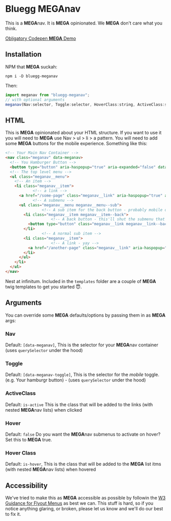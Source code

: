 # Bluegg MEGAnav

This is a **MEGA**nav. It is **MEGA** opinionated. We **MEGA** don't care what you think.

[Obligatory Codepen **MEGA** Demo](https://codepen.io/matthewbeta/details/KJaJLP)

## Installation

NPM that **MEGA** suckah:

```shell
npm i -D bluegg-meganav
```

Then:

```js
import meganav from "bluegg-meganav";
// with optional arguments
meganav(Nav:selector, Toggle:selector, HoverClass:string, ActiveClass:string, Hover:bool);
```

## HTML
This is **MEGA** opinionated about your HTML structure. If you want to use it you will need to **MEGA** use Nav > ul > li > a pattern. You will need to add some **MEGA** buttons for the mobile experience. Something like this:

```html
<!-- Your Main Nav Container -->
<nav class="meganav" data-meganav>
  <!-- You Hamburger Button -->
  <button type="button" aria-haspopup="true" aria-expanded="false" data-meganav-toggle>Toggle Nav</button>
  <!-- The top level menu -->
  <ul class="meganav__menu">
    <!-- An item -->
    <li class="meganav__item">
			<!-- a link -->
      <a href="/some-page" class="meganav__link" aria-haspopup="true" aria-expanded="false">Link 1</a>
			<!-- A submenu -->
      <ul class="meganav__menu meganav__menu--sub">
				<!-- A sub item for the back button - probably mobile only, hide on larger screens -->
        <li class="meganav__item meganav__item--back">
					<!-- A back button - this'll shut the submenu that we're in-->
          <button type="button" class="meganav__link meganav__link--back">&lt; Link 1</button>
        </li>
				<!-- A normal sub item -->
        <li class="meganav__item">
					<!-- A link - yay -->
          <a href="/another-page" class="meganav__link" aria-haspopup="true" aria-expanded="false">Link 1-1</a>
        </li>
      </ul>
    </li>
  </ul>
</nav>
```

Nest at infinitum. Included in the `templates` folder are a couple of **MEGA** twig templates to get you started 😇.

## Arguments

You can override some **MEGA** defaults/options by passing them in as **MEGA** args:

### Nav 
Default: `[data-meganav]`,
This is the selector for your **MEGA**nav container (uses `querySelector` under the hood)

### Toggle 
Default: `[data-meganav-toggle]`,
This is the selector for the *mobile* toggle. (e.g. Your hamburgr button) - (uses `querySelector` under the hood)

### ActiveClass
Default: `is-active`
This is the class that will be added to the links (with nested **MEGA**nav lists) when clicked

### Hover
Default: `false`
Do you want the **MEGA**nav submenus to activate on hover? Set this to **MEGA** true.

### Hover Class
Default: `is-hover`,
This is the class that will be added to the **MEGA** list itms (with nested **MEGA**nav lists) when hovered

## Accessibility
We've tried to make this as **MEGA** accessible as possible by followin the [W3 Guidance for Flyout Menus](https://www.w3.org/WAI/tutorials/menus/flyout/) as best we can. This stuff is hard, so if you notice anything glaring, or broken, please let us know and we'll do our best to fix it.
